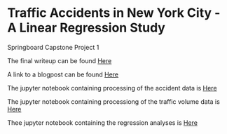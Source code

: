 # Traffic Accidents in New York City - A Linear Regression Study
Springboard Capstone Project 1

The final writeup can be found [Here](https://github.com/ghopping/Springboard_Capstone_1/blob/master/Capstone%201%20Final%20Report.pdf) <br />

A link to a blogpost can be found [Here](https://medium.com/@gene.hopping/traffic-accidents-in-new-york-city-a-linear-regression-study-3af7159ef088)

The jupyter notebook containing processing of the accident data is [Here](https://github.com/ghopping/Springboard_Capstone_1/blob/master/GH_Capstone_1_accident.ipynb)

The jupyter notebook containing processiong of the traffic volume data is [Here](https://github.com/ghopping/Springboard_Capstone_1/blob/master/GH_Capstone_1_volume.ipynb)

Thee jupyter notebook containing the regression analyses is [Here](https://github.com/ghopping/Springboard_Capstone_1/blob/master/GH_Capstone_1_regression.ipynb)
